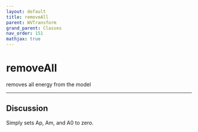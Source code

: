 ```yaml
---
layout: default
title: removeAll
parent: WVTransform
grand_parent: Classes
nav_order: 151
mathjax: true
---
```


#  removeAll

removes all energy from the model


---

## Discussion

  Simply sets Ap, Am, and A0 to zero.
  
